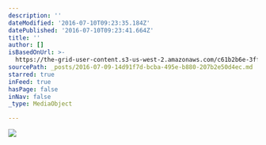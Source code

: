 ```yaml
---
description: ''
dateModified: '2016-07-10T09:23:35.184Z'
datePublished: '2016-07-10T09:23:41.664Z'
title: ''
author: []
isBasedOnUrl: >-
  https://the-grid-user-content.s3-us-west-2.amazonaws.com/c61b2b6e-3ffb-4bf5-8fb9-958839b31e93.jpg
sourcePath: _posts/2016-07-09-14d91f7d-bcba-495e-b880-207b2e50d4ec.md
starred: true
inFeed: true
hasPage: false
inNav: false
_type: MediaObject

---
```

![](https://the-grid-user-content.s3-us-west-2.amazonaws.com/c1717e52-6f3a-420c-868f-8cba76e4e19f.jpg)